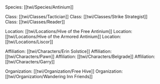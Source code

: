 Species: [[twi/Species/Antinium]]

Class: [[twi/Classes/Tactician]]
Class: [[twi/Classes/Strike Strategist]]
Class: [[twi/Classes/Reader]]

Location: [[twi/Locations/Hive of the Free Antinium]]
Location: [[twi/Locations/Hive of the Armored Antinium]]
Location: [[twi/Locations/Liscor]]

Affiliation: [[twi/Characters/Erin Solstice]]
Affiliation: [[twi/Characters/Pawn]]
Affiliation: [[twi/Characters/Belgrade]]
Affiliation: [[twi/Characters/Garry]]

Organization: [[twi/Organization/Free Hive]]
Organization: [[twi/Organization/Wandering Inn Friends]]
